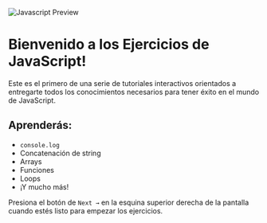 ![Javascript Preview](../../.learn/assets/i-love-javascript.jpeg?raw=true)

# Bienvenido a los Ejercicios de JavaScript!

Este es el primero de una serie de tutoriales interactivos orientados a entregarte todos los conocimientos necesarios para tener éxito en el mundo de JavaScript.

## Aprenderás: 

- `console.log`
- Concatenación de string
- Arrays
- Funciones
- Loops
- ¡Y mucho más!

Presiona el botón de `Next →` en la esquina superior derecha de la pantalla cuando estés listo para empezar los ejercicios.
